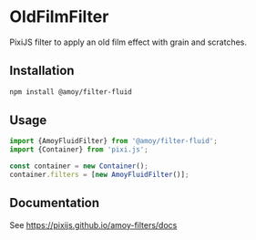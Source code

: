 # OldFilmFilter

PixiJS filter to apply an old film effect with grain and scratches.

## Installation

```bash
npm install @amoy/filter-fluid
```

## Usage

```js
import {AmoyFluidFilter} from '@amoy/filter-fluid';
import {Container} from 'pixi.js';

const container = new Container();
container.filters = [new AmoyFluidFilter()];
```

## Documentation

See https://pixijs.github.io/amoy-filters/docs
